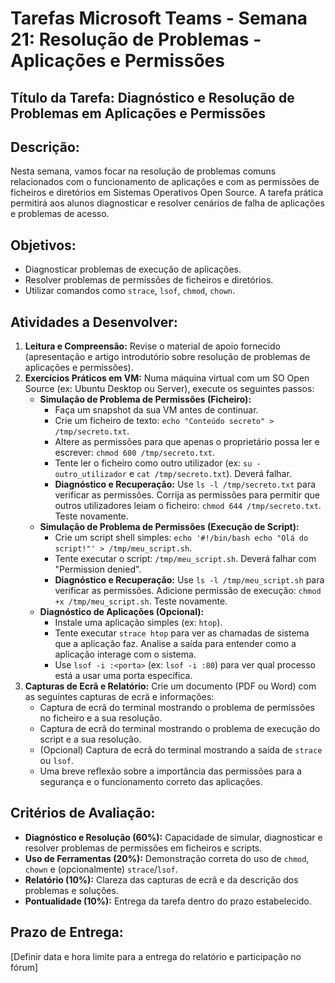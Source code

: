 # Tarefas Microsoft Teams - Semana 21: Resolução de Problemas - Aplicações e Permissões

## Título da Tarefa: Diagnóstico e Resolução de Problemas em Aplicações e Permissões

## Descrição:
Nesta semana, vamos focar na resolução de problemas comuns relacionados com o funcionamento de aplicações e com as permissões de ficheiros e diretórios em Sistemas Operativos Open Source. A tarefa prática permitirá aos alunos diagnosticar e resolver cenários de falha de aplicações e problemas de acesso.

## Objetivos:
*   Diagnosticar problemas de execução de aplicações.
*   Resolver problemas de permissões de ficheiros e diretórios.
*   Utilizar comandos como `strace`, `lsof`, `chmod`, `chown`.

## Atividades a Desenvolver:
1.  **Leitura e Compreensão:** Revise o material de apoio fornecido (apresentação e artigo introdutório sobre resolução de problemas de aplicações e permissões).
2.  **Exercícios Práticos em VM:** Numa máquina virtual com um SO Open Source (ex: Ubuntu Desktop ou Server), execute os seguintes passos:
    *   **Simulação de Problema de Permissões (Ficheiro):**
        *   Faça um snapshot da sua VM antes de continuar.
        *   Crie um ficheiro de texto: `echo "Conteúdo secreto" > /tmp/secreto.txt`.
        *   Altere as permissões para que apenas o proprietário possa ler e escrever: `chmod 600 /tmp/secreto.txt`.
        *   Tente ler o ficheiro como outro utilizador (ex: `su - outro_utilizador` e `cat /tmp/secreto.txt`). Deverá falhar.
        *   **Diagnóstico e Recuperação:** Use `ls -l /tmp/secreto.txt` para verificar as permissões. Corrija as permissões para permitir que outros utilizadores leiam o ficheiro: `chmod 644 /tmp/secreto.txt`. Teste novamente.
    *   **Simulação de Problema de Permissões (Execução de Script):**
        *   Crie um script shell simples: `echo '#!/bin/bash
echo "Olá do script!"' > /tmp/meu_script.sh`.
        *   Tente executar o script: `/tmp/meu_script.sh`. Deverá falhar com "Permission denied".
        *   **Diagnóstico e Recuperação:** Use `ls -l /tmp/meu_script.sh` para verificar as permissões. Adicione permissão de execução: `chmod +x /tmp/meu_script.sh`. Teste novamente.
    *   **Diagnóstico de Aplicações (Opcional):**
        *   Instale uma aplicação simples (ex: `htop`).
        *   Tente executar `strace htop` para ver as chamadas de sistema que a aplicação faz. Analise a saída para entender como a aplicação interage com o sistema.
        *   Use `lsof -i :<porta>` (ex: `lsof -i :80`) para ver qual processo está a usar uma porta específica.
3.  **Capturas de Ecrã e Relatório:** Crie um documento (PDF ou Word) com as seguintes capturas de ecrã e informações:
    *   Captura de ecrã do terminal mostrando o problema de permissões no ficheiro e a sua resolução.
    *   Captura de ecrã do terminal mostrando o problema de execução do script e a sua resolução.
    *   (Opcional) Captura de ecrã do terminal mostrando a saída de `strace` ou `lsof`.
    *   Uma breve reflexão sobre a importância das permissões para a segurança e o funcionamento correto das aplicações.

## Critérios de Avaliação:
*   **Diagnóstico e Resolução (60%):** Capacidade de simular, diagnosticar e resolver problemas de permissões em ficheiros e scripts.
*   **Uso de Ferramentas (20%):** Demonstração correta do uso de `chmod`, `chown` e (opcionalmente) `strace`/`lsof`.
*   **Relatório (10%):** Clareza das capturas de ecrã e da descrição dos problemas e soluções.
*   **Pontualidade (10%):** Entrega da tarefa dentro do prazo estabelecido.

## Prazo de Entrega:
[Definir data e hora limite para a entrega do relatório e participação no fórum]

